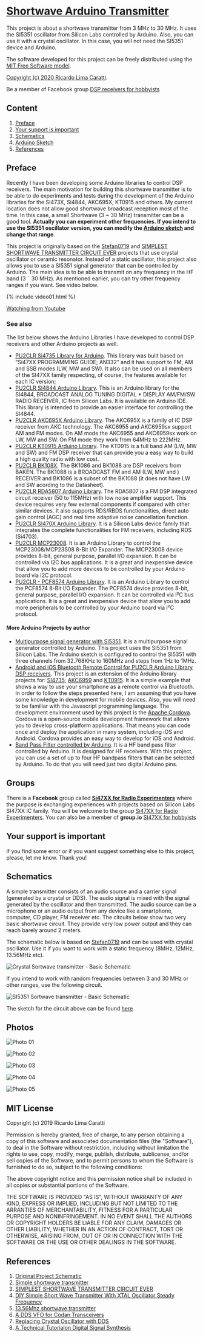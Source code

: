 # [Shortwave Arduino Transmitter](https://pu2clr.github.io/Small-Shortwave-Transmitter/)


This project is about a shortwave transmitter from 3 MHz to 30 MHz. It uses the SI5351 oscillator from Silicon Labs controlled by Arduino. Also, you can use it with a crystal oscillator. In this case, you will not need the SI5351 device and Arduino. 

The software developed for this project can be freely distributed using the [MIT Free Software model](https://pu2clr.github.io/Small-Shortwave-Transmitter/#prefacemit-license).

[Copyright (c) 2020 Ricardo Lima Caratti](https://pu2clr.github.io/AKC695X/#mit-license). 

Be a member of Facebook group [DSP receivers for hobbyists](https://www.facebook.com/groups/2655942598067211)


## Content

1. [Preface](https://pu2clr.github.io/Small-Shortwave-Transmitter/#preface)
2. [Your support is important](https://pu2clr.github.io/Small-Shortwave-Transmitter/#your-support-is-important)
3. [Schematics](https://pu2clr.github.io/Small-Shortwave-Transmitter/#schematic)
4. [Arduino Sketch](source)
5. [References](https://pu2clr.github.io/Small-Shortwave-Transmitter/#references)

## Preface 

Recently I have been developing some Arduino libraries to control DSP receivers. The main motivation for building this shortwave transmitter is to be able to do experiments and tests during the development of the Arduino libraries for the SI473X, Si4844, AKC695X, KT0915 and others. My current location does not allow good shortwave broadcast reception most of the time. In this case, a small Shortwave (3 ~ 30 MHz) transmitter can be a good tool.  __Actually you can experiment other frequencies. If you intend to use the SI5351 oscillator version, you can modify the [Arduino sketch](https://github.com/pu2clr/Small-Shortwave-Transmitter/tree/master/source) and change that range__.

This project is originally based  on the [Stefan0719](https://youtu.be/7fe_GlJI5WI) and [SIMPLEST SHORTWAVE TRANSMITTER CIRCUIT EVER](https://www.circuitsdiy.com/simple-shortwave-transmitter-circuit/) projects that use crystal oscillator or ceramic resonator. Instead of a static oscillator, this project also allows you to use a SI5351 signal generator that can be controlled by Arduino. The main idea is to be able to transmit on any frequency in the HF band (3 ˜ 30 MHz). As mentioned earlier, you can try other frequency ranges if you want. See video below.

{% include video01.html %} 

[Watching from Youtube](https://youtu.be/lIxHxvAcTSs)


### See also

The list below shows the Arduino Libraries I have developed to control DSP receivers and other Arduino projects as well.  

* [PU2CLR Si4735 Library for Arduino](https://pu2clr.github.io/SI4735/). This library was built based on “Si47XX PROGRAMMING GUIDE; AN332” and it has support to FM, AM and SSB modes (LW, MW and SW). It also can be used on all members of the SI47XX family respecting, of course, the features available for each IC version;
* [PU2CLR SI4844 Arduino Library](https://pu2clr.github.io/SI4844). This is an Arduino library for the SI4844, BROADCAST ANALOG TUNING DIGITAL * DISPLAY AM/FM/SW RADIO RECEIVER,  IC from Silicon Labs.  It is available on Arduino IDE. This library is intended to provide an easier interface for controlling the SI4844.
* [PU2CLR AKC695X Arduino Library](https://pu2clr.github.io/AKC695X/). The AKC695X is a family of IC DSP receiver from AKC technology. The AKC6955 and AKC6959sx support AM and FM modes. On AM mode the AKC6955 and AKC6959sx work on LW, MW and SW. On FM mode they work from 64MHz to 222MHz.
* [PU2CLR KT0915 Arduino Library](https://pu2clr.github.io/KT0915/). The KT0915 is a full band AM (LW, MW and SW) and FM DSP receiver that can provide you a easy way to build a high quality radio with low cost.
* [PU2CLR BK108X](https://pu2clr.github.io/BK108X/). The BK1086 and BK1088 are DSP receivers from BAKEN. The BK1088 is a BROADCAST FM and AM (LW, MW and ) RECEIVER and BK1086 is a subset of the BK1088 (it does not have LW and SW acording to the Datasheet).
* [PU2CLR RDA5807 Arduino Library](https://pu2clr.github.io/RDA5807/). The RDA5807 is a FM DSP integrated circuit receiver (50 to 115MHz) with low noise amplifier support. This device requires very few external components if compared with other similar devices. It also supports RDS/RBDS functionalities, direct auto gain control (AGC) and real time adaptive noise cancellation function.
* [PU2CLR SI470X Arduino Library](https://pu2clr.github.io/SI470X/). It is a Silicon Labs device family that integrates the complete functionalities for FM receivers, including RDS (Si4703).
* [PU2CLR MCP23008](https://pu2clr.github.io/MCP23008/). It is an Arduino Library to control the MCP23008/MCP23S08 8-Bit I/O Expander. The MCP23008 device provides 8-bit, general purpose, parallel I/O expansion. It can be controlled via I2C bus applications. It is a great and inexpensive device that allow you to add more devices to be controlled by your Arduino board via I2C protocol.
* [PU2CLR - PCF8574 Arduino Library](https://pu2clr.github.io/PCF8574/). It is an Arduino Library to control the PCF8574 8-Bit I/O Expander. The PCF8574 device provides 8-bit, general purpose, parallel I/O expansion. It can be controlled via I²C bus applications. It is a great and inexpensive device that allow you to add more peripherals to be controlled by your Arduino board via I²C protocol.

#### More Arduino Projects by author 

* [Multipurpose signal generator with SI5351](https://pu2clr.github.io/SI5351/). It is a multipurpose signal generator controlled by Arduino. This project uses the SI5351 from Silicon Labs. The Arduino sketch is configured to control the SI5351 with three channels from 32.768KHz to 160MHz and steps from 1Hz to 1MHz.
* [Android and iOS Bluetooth Remote Control for PU2CLR Arduino Library DSP receivers](https://pu2clr.github.io/bluetooth_remote_control/). This project is an extension of the Arduino library projects for: [SI4735](https://pu2clr.github.io/SI4735/); [AKC6959](https://pu2clr.github.io/AKC695X/) and [KT0915](https://pu2clr.github.io/KT0915/). It is a simple example that shows a way to use your smartphone as a remote control via Bluetooth. In order to follow the steps presented here, I am assuming that you have some knowledge in development for mobile devices. Also, you will need to be familiar with the Javascript programming language. The development environment used by this project is the [Apache Cordova](https://cordova.apache.org/docs/en/latest/guide/overview/index.html). Cordova is a open-source mobile development framework that allows you to develop cross-platform applications. That means you can code once and deploy the application in many system, including iOS and Android. 
Cordova provides an easy way to develop for iOS and Android.  
* [Band Pass Filter controlled by Arduino](https://pu2clr.github.io/auto_bpf_arduino/). It is a HF band pass filter controlled by Arduino. It is designed for HF receivers. With this project, you can use a set of up to four HF bandpass filters that can be selected by Arduino. To do that you will need just two digital Arduino pins.

## Groups

There is a __Facebook__ group called [__Si47XX for Radio Experimenters__](https://www.facebook.com/groups/532613604253401/) where the purpose is exchanging experiences with projects based on Silicon Labs  SI47XX IC family. You will be welcome to the group [Si47XX for Radio Experimenters](https://www.facebook.com/groups/532613604253401/). You can also be a member of __group.io__ [SI47XX for hobbyists](https://groups.io/g/si47xx)



## Your support is important

If you find some error or if you want suggest something else to this project, please, let me know. Thank you!


## Schematics 

A simple transmitter consists of an audio source and a carrier signal (generated by a crystal or DDS).  The audio signal is mixed with the signal generated by the oscillator and then transmitted. The audio source can be a microphone or an audio output from any device like a smartphone, computer, CD player, FM receiver etc.  The citcuits below show two very basic shortwave circuit. They provide very low power output and they can reach barely around 2 meters. 

The schematic below is based on [Stefan0719](https://youtu.be/7fe_GlJI5WI) and can be used with crystal oscillator. Use it if you want to work with a static frequency (8MHz, 12MHz, 13.56MHz etc).

![Crystal Sortwave transmitter - Basic Schematic](extras/images/schematic_transmitter_crystal.png)


If you intend to work with random frequencies between 3 and 30 MHz or other ranges, use the following circuit. 


![SI5351 Sortwave transmitter - Basic Schematic](extras/images/schematic_transmitter_si5351.png)


The sketch for the circuit above can be found [here](source)


## Photos


![Photo 01](extras/images/photo_02_transmitter.png)


![Photo 02](extras/images/photo_03_transmitter.png)


![Photo 03](extras/images/photo_04_dds.png)


![Photo 04](extras/images/photo_05_dds.png)


![Photo 05](extras/images/photo_06_crystals.png)


## MIT License

Copyright (c) 2019 Ricardo Lima Caratti

Permission is hereby granted, free of charge, to any person obtaining a copy of this software and associated documentation files (the "Software"), to deal in the Software without restriction, including without limitation the rights to use, copy, modify, merge, publish, distribute, sublicense, and/or sell copies of the Software, and to permit persons to whom the Software is furnished to do so, subject to the following conditions:

The above copyright notice and this permission notice shall be included in all copies or substantial portions of the Software.

THE SOFTWARE IS PROVIDED "AS IS", WITHOUT WARRANTY OF ANY KIND, EXPRESS OR IMPLIED, INCLUDING BUT NOT LIMITED TO THE ARRANTIES OF MERCHANTABILITY, FITNESS FOR A PARTICULAR PURPOSE AND NONINFRINGEMENT. IN NO EVENT SHALL THE AUTHORS OR COPYRIGHT HOLDERS BE LIABLE FOR ANY CLAIM, DAMAGES OR OTHER LIABILITY, WHETHER IN AN ACTION OF CONTRACT, TORT OR OTHERWISE, ARISING FROM, OUT OF OR IN CONNECTION WITH THE SOFTWARE OR THE USE OR OTHER DEALINGS IN THE SOFTWARE.



## References

1. [Original Project Schematic](https://drive.google.com/file/d/1N3GuQzIK2YmYvO7QV10ZkjJ2dLMs-szc/view)
2. [Simple shortwave transmitter](https://youtu.be/7fe_GlJI5WI)
3. [SIMPLEST SHORTWAVE TRANSMITTER CIRCUIT EVER](https://www.circuitsdiy.com/simple-shortwave-transmitter-circuit/)
4. [DIY Simple Short Wave Transmitter With XTAL Oscillator Steady Frequency](https://youtu.be/4UGzL5FCcMM)
5. [13.56Mhz shortwave transmitter](https://youtu.be/VYizasHR564)
6. [A DDS VFO for Codan Transceivers](https://www.qsl.net/zl1bpu/PROJ/ddsvfo.htm)
7. [Replacing Crystal Oscillator with DDS](https://electronics.stackexchange.com/questions/139421/replacing-crystal-oscillator-with-dds)
8. [A Technical Tutorialon Digital Signal Synthesis](https://www.analog.com/media/cn/training-seminars/tutorials/450968421DDS_Tutorial_rev12-2-99.pdf)
   
